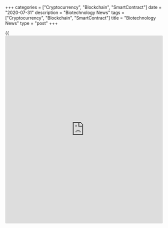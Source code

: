 +++
categories = ["Cryptocurrency", "Blockchain", "SmartContract"]
date = "2020-07-31"
description = "Biotechnology News"
tags = ["Cryptocurrency", "Blockchain", "SmartContract"]
title = "Biotechnology News"
type = "post"
+++

{{<iframe id="large-banner" src="https://www.bounty.group/#slide=1.0" width="100%" height="600" scrolling="no" style="border: 0px solid rgb(216, 221, 230); border-radius: 3px;">}}

![hostess july22][1]

Lenexa, Kansas-based Hostess Brands, LLC is recalling certain Hostess
Raspberry Zingers citing the potential to develop mold prior to the best
by date, the U.S. Food and Drug Administration said in a statement. The
recall involves Hostess Raspberry Zingers Multi-Pack fresh, Multi-Pack
frozen, Single-Serve fresh, Single-Serve frozen, as well as Single-Serve
grocery 3 count products.

![flagstonefoodsrecall july15][2]

Flagstone Foods LLC is recalling certain Wegmans Pecan Blend Trail Mix
citing the possible presence of undeclared almonds and walnuts, the U.S.
Food and Drug Administration announced. The Robersonville, North
Carolina-based company initiated the recall following a notification
from a customer that the product contained almonds and walnuts that are
not listed in the ingredient statement on the pack

![sundialherbal july10][3]

Sundial Herbal Products has recalled around 65 products, which were
misbranded and currently unapproved drugs, the U.S. Food and Drug
Administration said in a statement. The recall follows an order by a
federal judge in June to stop distributing the company's unapproved new
drugs. The affected items include herbal products and dietary
supplements.

![kind july10][4]

KIND Healthy Snacks is recalling a limited number of Oats & Honey
Granola pouches citing the presence of undeclared sesame seeds, the U.S.
Food and Drug Administration announced. The recall involves KIND Oats &
Honey Granola with Toasted Coconut. Sesame seeds, a known allergen, is
not listed as an ingredient in the product, instead, the label lists
"sesame seeds" under the "May Contain

   1. cdn.rtt[news](https://www.letsplayfx.com/blog/forex-news-website/).com/articleimages/ustopstories/2020/july/hostess-july22.jpg (hostess july22)
   2. cdn.rtt[news](https://www.letsplayfx.com/blog/forex-news-website/).com/articleimages/ustopstories/2020/july/flagstonefoodsrecall-july15.jpg (flagstonefoodsrecall july15)
   3. cdn.rtt[news](https://www.letsplayfx.com/blog/forex-news-website/).com/articleimages/ustopstories/2020/july/sundialherbal-july10.jpg (sundialherbal july10)
   4. cdn.rtt[news](https://www.letsplayfx.com/blog/forex-news-website/).com/articleimages/ustopstories/2020/july/kind-july10.jpg (kind july10)